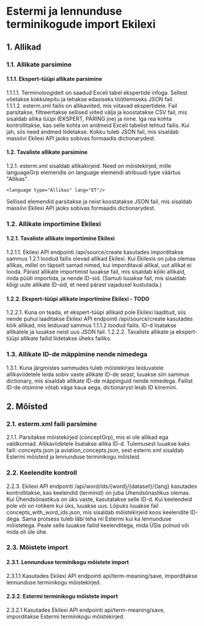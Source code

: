 # Estermi ja lennunduse terminikogude import Ekilexi
## 1. Allikad
### 1.1. Allikate parsimine
#### 1.1.1. Ekspert-tüüpi allikate parsimine
1.1.1.1. Terminoloogidelt on saadud Exceli tabel ekspertide infoga. Sellest võetakse kokkulepitu ja tehakse edasiseks töötlemiseks JSON fail.  
1.1.1.2. esterm.xml failis on allikaviited, mis viitavad ekspertidele. Fail parsitakse, filtreeritakse sellised viited välja ja koostatakse CSV fail, mis sisaldab allika tüüpi (EKSPERT, PÄRING jne) ja nime. Iga rea kohta kontrollitakse, kas selle kohta on andmeid Exceli tabelist tehtud failis. Kui jah, siis need andmed liidetakse. Kokku tuleb JSON fail, mis sisaldab massiivi Ekilexi API jaoks sobivas formaadis dictionarydest. 
#### 1.2. Tavaliste allikate parsimine
1.2.1. esterm.xml sisaldab allikakirjeid. Need on mõistekirjed, mille languageGrp elemendis on language elemendi atribuudi type väärtus "Allikas". 

    <language type="Allikas" lang="ET"/>

Sellised elemendid parsitakse ja neist koostatakse JSON fail, mis sisaldab massiivi Ekilexi API jaoks sobivas formaadis dictionarydest. 
### 1.2. Allikate importimine Ekilexi
#### 1.2.1. Tavaliste allikate importimine Ekilexi
1.2.1.1. Ekilexi API endpointi /api/source/create kasutades imporditakse sammus 1.2.1 loodud failis olevad allikad Ekilexi. Kui Ekilexis on juba olemas allikas, millel on täpselt samad nimed, kui imporditaval allikal, uut allikat ei looda. Pärast allikate importimist luuakse fail, mis sisaldab kõiki allikaid, mida püüti importida, ja nende ID-sid. (Samuti luuakse fail, mis sisaldab kõigi uute allikate ID-sid, et need pärast vajadusel kustutada.)
#### 1.2.2. Ekspert-tüüpi allikate importimine Ekilexi - TODO
1.2.2.1. Kuna on teada, et ekspert-tüüpi allikaid pole Ekilexi laaditud, siis nende puhul laaditakse Ekilexi API endpointi /api/source/create kasutades kõik allikad, mis leiduvad sammus 1.1.1.2 loodud failis. ID-d lisatakse allikatele ja luuakse neist uus JSON fail.
1.2.2.2. Tavaliste allikate ja ekspert-tüüpi allikate failid liidetakse üheks failiks.
### 1.3. Allikate ID-de mäppimine nende nimedega
1.3.1. Kuna järgmistes sammudes tuleb mõistekirjes leiduvatele allikaviidetele leida sobiv vaste allikate ID-de seast, luuakse siin sammus dictionary, mis sisaldab allikate ID-de mäppinguid nende nimedega. Failist ID-de otsimine võtab väga kaua aega, dictionaryst leiab ID kiiremini.
## 2. Mõisted
### 2.1. esterm.xml faili parsimine
2.1.1. Parsitakse mõistekirjed (conceptGrp), mis ei ole allikad ega valdkonnad. Allikaviidetele lisatakse allika ID-d. Tulemusest luuakse kaks faili: concepts.json ja aviation_concepts.json, sest esterm.xml sisaldab Estermi mõisteid ja lennunduse terminikogu mõisteid.
### 2.2. Keelendite kontroll
2.2.3. Ekilexi API endpointi /api/word/ids/{word}/{dataset}/{lang} kasutades kontrollitakse, kas keelendid (terminid) on juba Ühendsõnastikus olemas. Kui Ühendsõnastikus on üks vaste, kasutatakse selle ID-d. Kui keelendeid pole või on rohkem kui üks, luuakse uus. Lõpuks luuakse fail concepts_with_word_ids.json, mis sisaldab mõistekirjeid koos keelendite ID-dega. Sama protsess tuleb läbi teha nii Estermi kui ka lennunduse mõistetega. Peale selle luuakse failid keelenditega, mida ÜSis polnud või mida oli üle ühe.
### 2.3. Mõistete import
#### 2.3.1. Lennunduse terminikogu mõistete import  
2.3.1.1 Kasutades Ekilexi API endpointi api/term-meaning/save, imporditakse lennunduse terminikogu mõistekirjed.  
#### 2.3.2. Estermi terminikogu mõistete import  
2.3.2.1 Kasutades Ekilexi API endpointi api/term-meaning/save, imporditakse Estermi terminikogu mõistekirjed.
